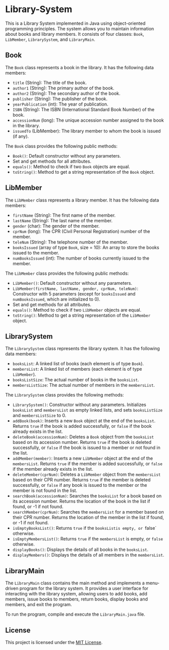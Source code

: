 # Library-System

This is a Library System implemented in Java using object-oriented programming principles. The system allows you to maintain information about books and library members. It consists of four classes: `Book`, `LibMember`, `LibrarySystem`, and `LibraryMain`.

## Book

The `Book` class represents a book in the library. It has the following data members:

- `title` (String): The title of the book.
- `author1` (String): The primary author of the book.
- `author2` (String): The secondary author of the book.
- `publisher` (String): The publisher of the book.
- `yearPublication` (int): The year of publication.
- `ISBN` (String): The ISBN (International Standard Book Number) of the book.
- `accessionNum` (long): The unique accession number assigned to the book in the library.
- `issuedTo` (LibMember): The library member to whom the book is issued (if any).

The `Book` class provides the following public methods:

- `Book()`: Default constructor without any parameters.
- Set and get methods for all attributes.
- `equals()`: Method to check if two `Book` objects are equal.
- `toString()`: Method to get a string representation of the `Book` object.

## LibMember

The `LibMember` class represents a library member. It has the following data members:

- `firstName` (String): The first name of the member.
- `lastName` (String): The last name of the member.
- `gender` (char): The gender of the member.
- `cprNum` (long): The CPR (Civil Personal Registration) number of the member.
- `teleNum` (String): The telephone number of the member.
- `booksIssued` (array of type `Book`, size = 10): An array to store the books issued to the member.
- `numBooksIssued` (int): The number of books currently issued to the member.

The `LibMember` class provides the following public methods:

- `LibMember()`: Default constructor without any parameters.
- `LibMember(firstName, lastName, gender, cprNum, teleNum)`: Constructor with 5 parameters (except for `booksIssued` and `numBooksIssued`, which are initialized to 0).
- Set and get methods for all attributes.
- `equals()`: Method to check if two `LibMember` objects are equal.
- `toString()`: Method to get a string representation of the `LibMember` object.

## LibrarySystem

The `LibrarySystem` class represents the library system. It has the following data members:

- `booksList`: A linked list of books (each element is of type `Book`).
- `membersList`: A linked list of members (each element is of type `LibMember`).
- `booksListSize`: The actual number of books in the `booksList`.
- `membersListSize`: The actual number of members in the `membersList`.

The `LibrarySystem` class provides the following methods:

- `LibrarySystem()`: Constructor without any parameters. Initializes `booksList` and `membersList` as empty linked lists, and sets `booksListSize` and `membersListSize` to 0.
- `addBook(book)`: Inserts a new `Book` object at the end of the `booksList`. Returns `true` if the book is added successfully, or `false` if the book already exists in the list.
- `deleteBook(accessionNum)`: Deletes a `Book` object from the `booksList` based on its accession number. Returns `true` if the book is deleted successfully, or `false` if the book is issued to a member or not found in the list.
- `addMember(member)`: Inserts a new `LibMember` object at the end of the `membersList`. Returns `true` if the member is added successfully, or `false` if the member already exists in the list.
- `deleteMember(cprNum)`: Deletes a `LibMember` object from the `membersList` based on their CPR number. Returns `true` if the member is deleted successfully, or `false` if any book is issued to the member or the member is not found in the list.
- `searchBook(accessionNum)`: Searches the `booksList` for a book based on its accession number. Returns the location of the book in the list if found, or -1 if not found.
- `searchMember(cprNum)`: Searches the `membersList` for a member based on their CPR number. Returns the location of the member in the list if found, or -1 if not found.
- `isEmptyBooksList()`: Returns `true` if the `booksListis empty, or `false` otherwise.
- `isEmptyMembersList()`: Returns `true` if the `membersList` is empty, or `false` otherwise.
- `displayBooks()`: Displays the details of all books in the `booksList`.
- `displayMembers()`: Displays the details of all members in the `membersList`.

## LibraryMain

The `LibraryMain` class contains the main method and implements a menu-driven program for the library system. It provides a user interface for interacting with the library system, allowing users to add books, add members, issue books to members, return books, display books and members, and exit the program.

To run the program, compile and execute the `LibraryMain.java` file.

## License

This project is licensed under the [MIT License](LICENSE).
